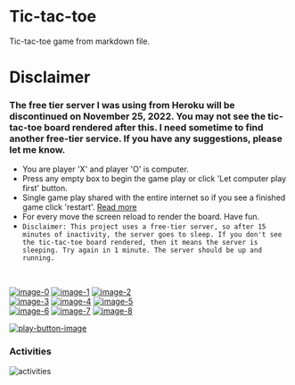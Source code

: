 # Tic-tac-toe
Tic-tac-toe game from markdown file.

# Disclaimer
### The free tier server I was using from Heroku will be discontinued on November 25, 2022. You may not see the tic-tac-toe board rendered after this. I need sometime to find another free-tier service. If you have any suggestions, please let me know.

* You are player 'X' and player 'O' is computer. 
* Press any empty box to begin the game play or click 'Let computer play first' button.
* Single game play shared with the entire internet so if you see a finished game click 'restart'. [Read more](https://github.com/sridhar-sp/tic-tac-toe-backend#backstory)
* For every move the screen reload to render the board. Have fun.
* ```Disclaimer: This project uses a free-tier server, so after 15 minutes of inactivity, the server goes to sleep. If you don't see the tic-tac-toe board rendered, then it means the server is sleeping. Try again in 1 minute. The server should be up and running.```

<br/>

[![image-0]][cta-0] [![image-1]][cta-1] [![image-2]][cta-2]<br/>
[![image-3]][cta-3] [![image-4]][cta-4] [![image-5]][cta-5]<br/>
[![image-6]][cta-6] [![image-7]][cta-7] [![image-8]][cta-8]

[![play-button-image]][play-button-image-cta]

### Activities

![activities]


[image-0]:  https://tic-tac-toe-markdown.herokuapp.com/renderCell?cellIndex=0
[image-1]:  https://tic-tac-toe-markdown.herokuapp.com/renderCell?cellIndex=1
[image-2]:  https://tic-tac-toe-markdown.herokuapp.com/renderCell?cellIndex=2
[image-3]:  https://tic-tac-toe-markdown.herokuapp.com/renderCell?cellIndex=3
[image-4]:  https://tic-tac-toe-markdown.herokuapp.com/renderCell?cellIndex=4
[image-5]:  https://tic-tac-toe-markdown.herokuapp.com/renderCell?cellIndex=5
[image-6]:  https://tic-tac-toe-markdown.herokuapp.com/renderCell?cellIndex=6
[image-7]:  https://tic-tac-toe-markdown.herokuapp.com/renderCell?cellIndex=7
[image-8]:  https://tic-tac-toe-markdown.herokuapp.com/renderCell?cellIndex=8

[cta-0]:  https://tic-tac-toe-markdown.herokuapp.com/clickCell?cellIndex=0
[cta-1]:  https://tic-tac-toe-markdown.herokuapp.com/clickCell?cellIndex=1
[cta-2]:  https://tic-tac-toe-markdown.herokuapp.com/clickCell?cellIndex=2
[cta-3]:  https://tic-tac-toe-markdown.herokuapp.com/clickCell?cellIndex=3
[cta-4]:  https://tic-tac-toe-markdown.herokuapp.com/clickCell?cellIndex=4
[cta-5]:  https://tic-tac-toe-markdown.herokuapp.com/clickCell?cellIndex=5
[cta-6]:  https://tic-tac-toe-markdown.herokuapp.com/clickCell?cellIndex=6
[cta-7]:  https://tic-tac-toe-markdown.herokuapp.com/clickCell?cellIndex=7
[cta-8]:  https://tic-tac-toe-markdown.herokuapp.com/clickCell?cellIndex=8

[play-button-image]:  https://tic-tac-toe-markdown.herokuapp.com/renderPlayControls
[play-button-image-cta]:  https://tic-tac-toe-markdown.herokuapp.com/clickPlayControls

[activities]: https://tic-tac-toe-markdown.herokuapp.com/renderActivities
